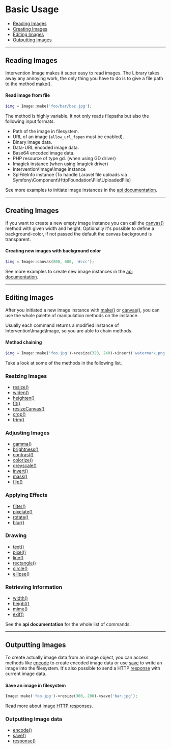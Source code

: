 # Basic Usage

- [Reading Images](#reading)
- [Creating Images](#creating)
- [Editing Images](#editing)
- [Outputting Images](#output)

---

<a name="reading"></a>
## Reading Images

Intervention Image makes it super easy to read images. The Library takes away any annoying work, the only thing you have to do is to give a file path to the method [make()](/api/make).

#### Read image from file

```php
$img = Image::make('foo/bar/baz.jpg');
```

The method is highly variable. It not only reads filepaths but also the following input formats.

- Path of the image in filesystem.
- URL of an image (```allow_url_fopen``` must be enabled).
- Binary image data.
- Data-URL encoded image data.
- Base64 encoded image data.
- PHP resource of type gd. (when using GD driver)
- Imagick instance (when using Imagick driver)
- Intervention\Image\Image instance
- SplFileInfo instance (To handle Laravel file uploads via Symfony\Component\HttpFoundation\File\UploadedFile)

See more examples to initiate image instances in the [api documentation](/api/make).

---

<a name="creating"></a>
## Creating Images

If you want to create a new empty image instance you can call the [canvas()](/api/canvas) method with given width and height. Optionally it's possible to define a background-color, if not passed the default the canvas background is transparent.

#### Creating new images with background color

```php
$img = Image::canvas(800, 600, '#ccc');
```

See more examples to create new image instances in the [api documentation](/api/canvas).

---

<a name="editing"></a>
## Editing Images

After you initiated a new image instance with [make()](/api/make) or [canvas()](/api/canvas), you can use the whole palette of manipulation methods on the instance.

Usually each command returns a modified instance of Intervention\Image\Image, so you are able to chain methods.

#### Method chaining

```php
$img = Image::make('foo.jpg')->resize(320, 240)->insert('watermark.png');
```

Take a look at some of the methods in the following list.

### Resizing Images

- [resize()](/api/resize)
- [widen()](/api/widen)
- [heighten()](/api/heighten)
- [fit()](/api/fit)
- [resizeCanvas()](/api/resizeCanvas)
- [crop()](/api/crop)
- [trim()](/api/trim)

### Adjusting Images

- [gamma()](/api/gamma)
- [brightness()](/api/brightness)
- [contrast()](/api/contrast)
- [colorize()](/api/colorize)
- [greyscale()](/api/greyscale)
- [invert()](/api/invert)
- [mask()](/api/mask)
- [flip()](/api/flip)

### Applying Effects

- [filter()](/api/filter)
- [pixelate()](/api/pixelate)
- [rotate()](/api/rotate)
- [blur()](/api/blur)

### Drawing

- [text()](/api/text)
- [pixel()](/api/pixel)
- [line()](/api/line)
- [rectangle()](/api/rectangle)
- [circle()](/api/circle)
- [ellipse()](/api/ellipse)

### Retrieving Information

- [width()](/api/width)
- [height()](/api/height)
- [mime()](/api/mime)
- [exif()](/api/exif)


See the **api documentation** for the whole list of commands.

---

<a name="output"></a>
## Outputting Images

To create actually image data from an image object, you can access methods like [encode](/api/encode) to create encoded image data or use [save](/api/encode) to write an image into the filesystem. It's also possible to send a HTTP [response](/api/response) with current image data.

#### Save an image in filesystem

```php
Image::make('foo.jpg')->resize(300, 200)->save('bar.jpg');
```

Read more about [image HTTP responses](/use/http).

### Outputting Image data

- [encode()](/api/encode)
- [save()](/api/save)
- [response()](/api/response)
